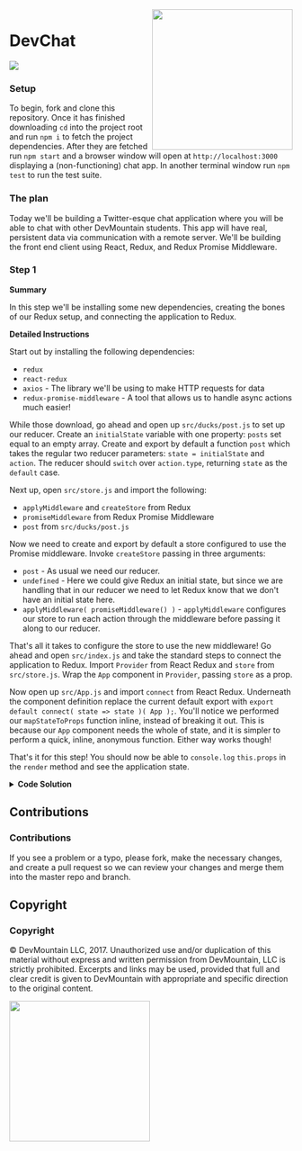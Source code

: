 <img src="https://devmounta.in/img/logowhiteblue.png" width="250" align="right">

# DevChat
<img src="https://raw.githubusercontent.com/DevMountain/dev-chat/master/readme-assets/solution.png" />

### Setup

To begin, fork and clone this repository. Once it has finished downloading `cd` into the project root and run `npm i` to fetch the project dependencies. After they are fetched run `npm start` and a browser window will open at `http://localhost:3000` displaying a (non-functioning) chat app. In another terminal window run `npm test` to run the test suite.

### The plan

Today we'll be building a Twitter-esque chat application where you will be able to chat with other DevMountain students. This app will have real, persistent data via communication with a remote server. We'll be building the front end client using React, Redux, and Redux Promise Middleware.


### Step 1

**Summary**

In this step we'll be installing some new dependencies, creating the bones of our Redux setup, and connecting the application to Redux.

**Detailed Instructions**

Start out by installing the following dependencies:

* `redux`
* `react-redux`
* `axios` - The library we'll be using to make HTTP requests for data
* `redux-promise-middleware` - A tool that allows us to handle async actions much easier!

While those download, go ahead and open up `src/ducks/post.js` to set up our reducer. Create an `initialState` variable with one property: `posts` set equal to an empty array. Create and export by default a function `post` which takes the regular two reducer parameters: `state = initialState` and `action`. The reducer should `switch` over `action.type`, returning `state` as the `default` case.

Next up, open `src/store.js` and import the following:

* `applyMiddleware` and `createStore` from Redux
* `promiseMiddleware` from Redux Promise Middleware
* `post` from `src/ducks/post.js`

Now we need to create and export by default a store configured to use the Promise middleware. Invoke `createStore` passing in three arguments:

* `post` - As usual we need our reducer.
* `undefined` - Here we could give Redux an initial state, but since we are handling that in our reducer we need to let Redux know that we don't have an initial state here.
* `applyMiddleware( promiseMiddleware() )` - `applyMiddleware` configures our store to run each action through the middleware before passing it along to our reducer.

That's all it takes to configure the store to use the new middleware! Go ahead and open `src/index.js` and take the standard steps to connect the application to Redux. Import `Provider` from React Redux and `store` from `src/store.js`. Wrap the `App` component in `Provider`, passing `store` as a prop.

Now open up `src/App.js` and import `connect` from React Redux. Underneath the component definition replace the current default export with `export default connect( state => state )( App );`. You'll notice we performed our `mapStateToProps` function inline, instead of breaking it out. This is because our `App` component needs the whole of state, and it is simpler to perform a quick, inline, anonymous function. Either way works though!

That's it for this step! You should now be able to `console.log` `this.props` in the `render` method and see the application state.

<details>

<summary><b>Code Solution</b></summary>

<details>

<summary><code>src/ducks/post.js</code></summary>

```javascript
```

</details>

<details>

<summary><code>src/store.js</code></summary>

```javascript
```

</details>

<details>

<summary><code>src/index.js</code></summary>

```jsx
```

</details>

<details>

<summary><code>src/App.js</code></summary>

```jsx
```

</details>

</details>



## Contributions

### Contributions

If you see a problem or a typo, please fork, make the necessary changes, and create a pull request so we can review your changes and merge them into the master repo and branch.

## Copyright

### Copyright

© DevMountain LLC, 2017. Unauthorized use and/or duplication of this material without express and written permission from DevMountain, LLC is strictly prohibited. Excerpts and links may be used, provided that full and clear credit is given to DevMountain with appropriate and specific direction to the original content.

<img src="https://devmounta.in/img/logowhiteblue.png" width="250">